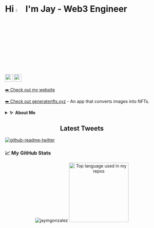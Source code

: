 # Hi <a href="https://jaymgonzalez.com/"><img src="https://media.giphy.com/media/hvRJCLFzcasrR4ia7z/giphy.gif" width="5%"></a> I'm Jay - Web3 Engineer

<p><a href="https://www.twitter.com/mokkapps"><img src="https://img.shields.io/badge/twitter-%231DA1F2.svg?&style=for-the-badge&logo=twitter&logoColor=white" height=25></a> <a href="https://www.linkedin.com/in/mokkapps"><img src="https://img.shields.io/badge/linkedin-%230077B5.svg?&style=for-the-badge&logo=linkedin&logoColor=white" height=25></a> 
<p><a href="https://jaymgonzalez.com">➡️ Check out my website</a></p>
<p><a href="https://generatenfts.xyz">➡️ Check out generatenfts.xyz</a> - An app that converts images into NFTs. </p> 

<details>
 <summary><b>✨&nbsp;&nbsp;About&nbsp;Me</b></summary>
  <br/>
  </details>

<h2 align="center">Latest Tweets</h2>
<p><a href="https://twitter.com/jaymgeth"><img src="https://github-readme-twitter.gazf.vercel.app/api?id=jaymgeth&amp;layout=wide" alt="github-readme-twitter"></a></p>

### 📈 My GitHub Stats

<p align="center"> <img src="https://github-readme-stats.vercel.app/api?username=jaymgonzalez&show_icons=true&theme=gotham" alt="jaymgonzalez" />


  <img height="195" src="https://github-readme-stats.vercel.app/api/top-langs/?username=jaymgonzalez&theme=gotham&layout=compact&hide_title=1" alt="Top language used in my repos" />








<!--

layout=compact&hide_title=1&card_width=300
**jaymgonzalez/jaymgonzalez** is a ✨ _special_ ✨ repository because its `README.md` (this file) appears on your GitHub profile.

Here are some ideas to get you started:

- 🔭 I’m currently working on ...
- 🌱 I’m currently learning ...
- 👯 I’m looking to collaborate on ...
- 🤔 I’m looking for help with ...
- 💬 Ask me about ...
- 📫 How to reach me: ...
- 😄 Pronouns: ...
- ⚡ Fun fact: ...
-->
